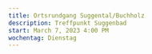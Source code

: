 ```yaml
---
title: Ortsrundgang Suggental/Buchholz
description: Treffpunkt Suggenbad
start: March 7, 2023 4:00 PM
wochentag: Dienstag
---
```


